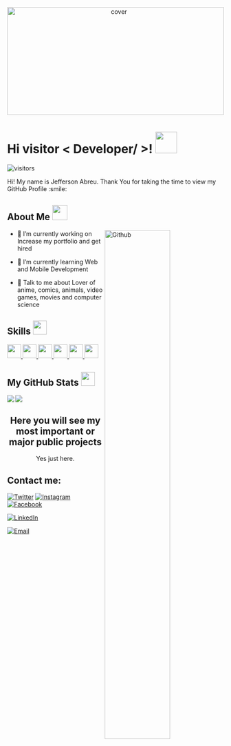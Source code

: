 <div align="center">
<img width="100%" height = "250px" src="https://i.pinimg.com/originals/50/34/93/503493fb0f30c1f84880bdf98b543e97.gif" alt="cover" />
</div>

<h1> Hi visitor < Developer/ >! <img src = "https://uxwing.com/wp-content/themes/uxwing/download/37-communication-chat-call/hi.svg" width = 50px> </h1>
<p align='center'>

![visitors](https://visitor-badge.glitch.me/badge?page_id=AbreuHD.AbreuHD)

</p>
<div size='20px'> Hi! My name is Jefferson Abreu. Thank You for taking the time to view my GitHub Profile :smile: 
</div>

<h2> About Me <img src = "https://uxwing.com/wp-content/themes/uxwing/download/20-food-and-drinks/pizza.svg" width = 35px></h2>

<img width="55%" align="right" alt="Github" src="https://raw.githubusercontent.com/onimur/.github/master/.resources/git-header.svg" />


- 🔭 I’m currently working on Increase my portfolio and get hired

- 🌱 I’m currently learning Web and Mobile Development  

- 💬 Talk to me about Lover of anime, comics, animals, video games, movies and computer science 

<h2> Skills <img src = "https://uxwing.com/wp-content/themes/uxwing/download/07-web-app-development/developer.svg" width = 32px> </h2>
<a href= https://github.com/AbreuHD?tab=repositories&q=&type=&language=python&sort= > <img width ='32px' src ='https://raw.githubusercontent.com/rahulbanerjee26/githubAboutMeGenerator/main/icons/python.svg'> </a>
<a href= https://github.com/AbreuHD?tab=repositories&q=&type=&language=reactjs&sort= > <img width ='32px' src ='https://raw.githubusercontent.com/rahulbanerjee26/githubAboutMeGenerator/main/icons/reactjs.svg'> </a>
<a href= https://github.com/AbreuHD?tab=repositories&q=&type=&language=javascript&sort= > <img width ='32px' src ='https://raw.githubusercontent.com/rahulbanerjee26/githubAboutMeGenerator/main/icons/javascript.svg'> </a>
<a href= https://github.com/AbreuHD?tab=repositories&q=&type=&language=java&sort= > <img width ='32px' src ='https://raw.githubusercontent.com/rahulbanerjee26/githubAboutMeGenerator/main/icons/java.svg'> </a>
<a href= https://github.com/AbreuHD?tab=repositories&q=&type=&language=mysql&sort= > <img width ='32px' src ='https://raw.githubusercontent.com/rahulbanerjee26/githubAboutMeGenerator/main/icons/mysql.svg'> </a>
<a href= https://github.com/AbreuHD?tab=repositories&q=&type=&language=csharp&sort= > <img width ='32px' src ='https://raw.githubusercontent.com/rahulbanerjee26/githubAboutMeGenerator/main/icons/csharp.svg'> </a>

<h2> My GitHub Stats <img src='https://raw.githubusercontent.com/rahulbanerjee26/githubAboutMeGenerator/main/icons/github.svg' width='32px'> </h2>

<a href="https://github.com/anuraghazra/github-readme-stats">
<img align="left" src="https://github-readme-stats.vercel.app/api?username=AbreuHD&count_private=true&show_icons=true&theme=default" />
</a>
<a href="https://github.com/anuraghazra/convoychat">
<img align="center" src="https://github-readme-stats.vercel.app/api/top-langs/?username=AbreuHD&theme=default" />
</a>

<br>

<h2 align="center">Here you will see my most important or major public projects</h2>
<p align="center">Yes just here.</p>

## Contact me:


[![Twitter](https://img.shields.io/badge/Twitter-@abreuhdm-1DA1F2?style=for-the-badge&logo=twitter&logoColor=white&labelColor=101010)](https://twitter.com/AbreuHDm)
[![Instagram](https://img.shields.io/badge/Instagram-@abreuhd-E4405F?style=for-the-badge&logo=instagram&logoColor=white&labelColor=101010)](https://instagram.com/abreuhd)
[![Facebook](https://img.shields.io/badge/Facebook-@jefferson272003-1877F2?style=for-the-badge&logo=facebook&logoColor=white&labelColor=101010)](https://facebook.com/Jefferson272003)

[![LinkedIn](https://img.shields.io/badge/LinkedIn-Jefferson_Abreu-0077B5?style=for-the-badge&logo=linkedin&logoColor=white&labelColor=101010)](https://www.linkedin.com/in/jefferson-abreu-martinez/)

[![Email](https://img.shields.io/badge/abreumartinezjefferson@gmail.com-my_personal_email_-D14836?style=for-the-badge&logo=gmail&logoColor=white&labelColor=101010)](mailto:abreumartinezjefferson@gmail.com)
